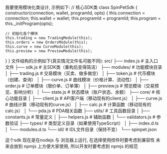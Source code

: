 
我要使用模块化类设计, 示例如下:
// 核心SDK类
class SpinPetSdk {
  constructor(connection, wallet, programId, opts) {
    this.connection = connection;
    this.wallet = wallet;
    this.programId = programId;
    this.program = this._initProgram(opts);
    
    // 初始化各个模块
    this.trading = new TradingModule(this);
    this.orders = new OrdersModule(this);
    this.curve = new CurveModule(this);
    this.preview = new PreviewModule(this);
  }
}
文件结构的示例如下(真实情况文件名可能不同):
src/
├── index.js                    # 主入口文件
├── sdk.js                      # 主SDK类（重构后变得简洁）
├── modules/                    # 功能模块目录
│   ├── trading.js             # 交易模块（买卖、做多做空）
│   ├── token.js               # 代币模块（创建、查询）
│   ├── curve.js               # 曲线模块（价格计算、流动性）
│   ├── order.js               # 订单模块（限价单、订单簿）
│   ├── preview.js             # 预览模块（交易预览、影响分析）
│   └── state.js               # 状态模块（账户状态、余额）
├── core/                      # 核心功能目录
│   ├── client.js              # API客户端（移动现有的client.js）
│   ├── curve.js               # 曲线计算（移动现有的curve.js）
│   ├── calc.js                # 计算函数（移动现有的calc.js）
│   └── pda.js                 # PDA相关函数
├── utils/                     # 工具函数目录
│   ├── constants.js           # 常量定义
│   ├── helpers.js             # 辅助函数
│   └── validators.js          # 参数验证
├── types/                     # 类型定义目录（如果使用TypeScript）
│   ├── index.d.ts
│   └── modules.d.ts
└── idl/                       # IDL文件目录（保持不变）
    └── spinpet.json



这个sdk 现在是在nodejs 与 浏览器上运行, 在选择使用控件时要考虑到兼容性
未来会放到 npmjs 上方便大家使用, 所以开发时要考虑到 npmjs 的规范